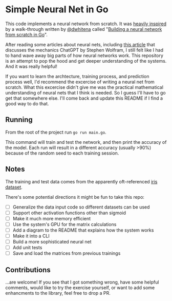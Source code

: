 # Simple Neural Net in Go

This code implements a neural network from scratch. It was [heavily inspired](https://github.com/dwhitena/gophernet) by a walk-through written by [@dwhitena](https://github.com/dwhitena) called "[Building a neural network from scratch in Go](https://datadan.io/blog/neural-net-with-go)". 

After reading some articles about neural nets, including [this article](https://writings.stephenwolfram.com/2023/02/what-is-chatgpt-doing-and-why-does-it-work/) that discusses the mechanics ChatGPT by Stephen Wolfram, I still felt like I had to hand wave away big parts of how neural networks work. This repository is an attempt to pop the hood and get deeper understanding of the systems. And it was really helpful!

If you want to learn the archtecture, training process, and prediction process well, I'd recommend the excercise of writing a neural net from scratch. What this excercise didn't give me was the practical mathematical understanding of neural nets that I think is needed. So I guess I'll have to go get that somewhere else. I'll come back and update this README if I find a good way to do that.

## Running

From the root of the project run `go run main.go`. 

This command will train and test the network, and then print the accuracy of the model. Each run will result in a different accuracy (usually >90%) because of the random seed to each training session.

## Notes

The training and test data comes from the apparently oft-referenced [iris dataset](https://archive.ics.uci.edu/ml/datasets/iris).

There's some potential directions it might be fun to take this repo:
- [ ] Generalize the data input code so different datasets can be used
- [ ] Support other activation functions other than sigmoid
- [ ] Make it much more memory efficient
- [ ] Use the system's GPU for the matrix calculations
- [ ] Add a diagram to the README that explains how the system works
- [ ] Make it into a CLI
- [ ] Build a more sophisticated neural net
- [ ] Add unit tests
- [ ] Save and load the matrices from previous trainings

## Contributions

...are welcome! If you see that I got something wrong, have some helpful comments, would like to try the exercise yourself, or want to add some enhancments to the library, feel free to drop a PR.
